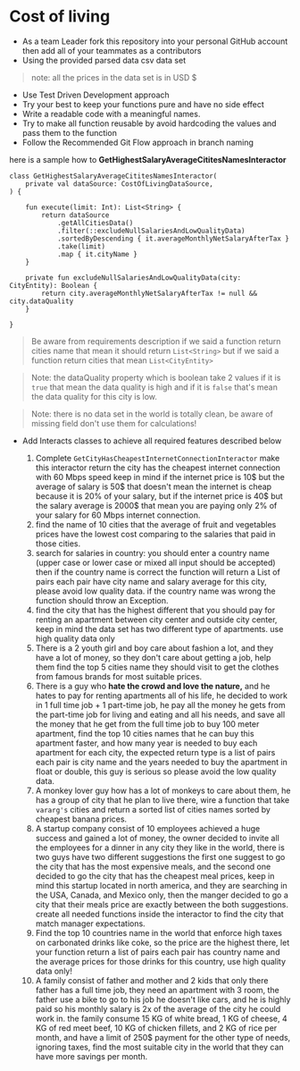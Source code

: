 # Cost of living

- As a team Leader fork this repository into your personal GitHub account then add all of your teammates as a contributors
- Using the provided parsed data csv data set
> note: all the prices in the data set is in USD $
- Use Test Driven Development approach 
- Try your best to keep your functions pure and have no side effect
- Write a readable code with a meaningful names.
- Try to make all function reusable by avoid hardcoding the values and pass them to the function
- Follow the Recommended Git Flow approach in branch naming

here is a sample how to **GetHighestSalaryAverageCititesNamesInteractor**
```
class GetHighestSalaryAverageCititesNamesInteractor(
    private val dataSource: CostOfLivingDataSource,
) {

    fun execute(limit: Int): List<String> {
        return dataSource
            .getAllCitiesData()
            .filter(::excludeNullSalariesAndLowQualityData)
            .sortedByDescending { it.averageMonthlyNetSalaryAfterTax }
            .take(limit)
            .map { it.cityName }
    }

    private fun excludeNullSalariesAndLowQualityData(city: CityEntity): Boolean {
        return city.averageMonthlyNetSalaryAfterTax != null && city.dataQuality
    }

}
```

> Be aware from requirements description if we said a function return cities name that mean it should return `List<String>` but if we said a function return cities that mean `List<CityEntity>`

> Note: the dataQuality property which is boolean take 2 values if it is `true` that mean the data quality is high and if it is `false` that's mean the data quality for this city is low.

> Note: there is no data set in the world is totally clean, be aware of missing field don't use them for calculations!

- Add Interacts classes to achieve all required features described below

  1. Complete `GetCityHasCheapestInternetConnectionInteractor` make this interactor return the city has the cheapest internet connection with 60 Mbps speed keep in mind if the internet price is 10$ but the average of salary is 50$ that doesn't mean the internet is cheap because it is 20% of your salary, but if the internet price is 40$ but the salary average is 2000$ that mean you are paying only 2% of your salary for 60 Mbps internet connection.
  2. find the name of 10 cities that the average of fruit and vegetables prices have the lowest cost comparing to the salaries that paid in those cities.
  3. search for salaries in country: you should enter a country name (upper case or lower case or mixed all input should be accepted) then if the country name is correct the function will return a List of pairs each pair have city name and salary average for this city, please avoid low quality data. if the country name was wrong the function should throw an Exception.
  4. find the city that has the highest different that you should pay for renting an apartment between city center and outside city center, keep in mind the data set has two different type of apartments. use high quality data only
  5. There is a 2 youth girl and boy care about fashion a lot, and they have a lot of money, so they don't care about getting a job, help them find the top 5 cities name they should visit to get the clothes from famous brands for most suitable prices.
  6. There is a guy who **hate the crowd and love the nature,** and he hates to pay for renting apartments all of his life, he decided to work in 1 full time job + 1 part-time job, he pay all the money he gets from the part-time job for living and eating and all his needs, and save all the money that he get from the full time job to buy 100 meter apartment, find the top 10 cities names that he can buy this apartment faster, and how many year is needed to buy each apartment for each city, the expected return type is a list of pairs each pair is city name and the years needed to buy the apartment in float or double, this guy is serious so please avoid the low quality data.
  7. A monkey lover guy how has a lot of monkeys to care about them, he has a group of city that he plan to live there, wire a function that take `vararg's` cities and return a sorted list of cities names sorted by cheapest banana prices.
  8. A startup company consist of 10 employees achieved a huge success and gained a lot of money, the owner decided to invite all the employees for a dinner in any city they like in the world, there is two guys have two different suggestions the first one suggest to go the city that has the most expensive meals, and the second one decided to go the city that has the cheapest meal prices, keep in mind this startup located in north america, and they are searching in the USA, Canada, and Mexico only, then the manger decided to go a city that their meals price are exactly between the both suggestions. create all needed functions inside the interactor to find the city that match manager expectations.
  9. Find the top 10 countries name in the world that enforce high taxes on carbonated drinks like coke, so the price are the highest there, let your function return a list of pairs each pair has country name and the average prices for those drinks for this country, use high quality data only!
  10. A family consist of father and mother and 2 kids that only there father has a full time job, they need an apartment with 3 room, the father use a bike to go to his job he doesn't like cars, and he is highly paid so his monthly salary is 2x of the average of the city he could work in. the family consume 15 KG of white bread, 1 KG of cheese, 4 KG of red meet beef, 10 KG of chicken fillets, and 2 KG of rice per month, and have a limit of 250$ payment for the other type of needs, ignoring taxes, find the most suitable city in the world that they can have more savings per month.
